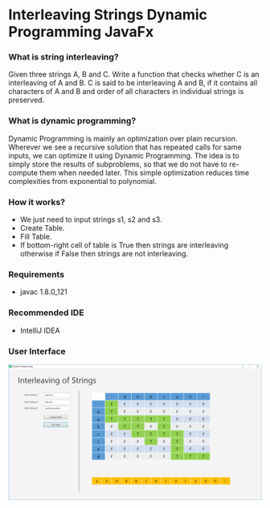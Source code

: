 # Interleaving Strings Dynamic Programming JavaFx

### What is string interleaving?
Given three strings A, B and C. Write a function that checks whether C is an interleaving of A and B. C is said to be interleaving A and B, if it contains all characters of A and B and order of all characters in individual strings is preserved.

### What is dynamic programming?
Dynamic Programming is mainly an optimization over plain recursion. Wherever we see a recursive solution that has repeated calls for same inputs, we can optimize it using Dynamic Programming. The idea is to simply store the results of subproblems, so that we do not have to re-compute them when needed later. This simple optimization reduces time complexities from exponential to polynomial.

### How it works?
- We just need to input strings s1, s2 and s3.
- Create Table.
- Fill Table.
- If bottom-right cell of table is True then strings are interleaving otherwise if False then strings are not interleaving.

### Requirements
- javac 1.8.0_121

### Recommended IDE
- IntelliJ IDEA

### User Interface
![alt text](https://github.com/zeeshanahmad10809/Interleaving-Strings-Dynamic-Programming-JavaFx-/blob/master/.interleaving_strings.png)
